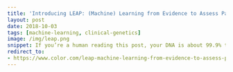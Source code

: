 ```yaml
---
title: 'Introducing LEAP: (Machine) Learning from Evidence to Assess Pathogenicity'
layout: post
date: 2018-10-03
tags: [machine-learning, clinical-genetics]
image: /img/leap.png
snippet: If you’re a human reading this post, your DNA is about 99.9% the same as mine. It’s the 0.1%, our genetic variations, which make each of us unique...
redirect_to:
- https://www.color.com/leap-machine-learning-from-evidence-to-assess-pathogenicity-8bec2e0caa93
---
```


